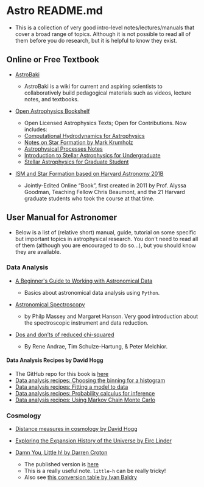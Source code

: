 # Astro README.md

* This is a collection of very good intro-level notes/lectures/manuals that cover a broad range of topics. Although it is not possible to read all of them before you do research, but it is helpful to know they exist.

## Online or Free Textbook

- [AstroBaki](https://casper.ssl.berkeley.edu/astrobaki/index.php/Main_Page)
	* AstroBaki is a wiki for current and aspiring scientists to collaboratively build pedagogical materials such as videos, lecture notes, and textbooks.
- [Open Astrophysics Bookshelf](https://open-astrophysics-bookshelf.github.io/)
	* Open Licensed Astrophysics Texts; Open for Contributions. Now includes:
	* [Computational Hydrodynamics for Astrophysics](https://github.com/Open-Astrophysics-Bookshelf/numerical_exercises)
	* [Notes on Star Formation by Mark Krumholz](https://github.com/Open-Astrophysics-Bookshelf/star_formation_notes)
	* [Astrophysical Processes Notes](https://github.com/Open-Astrophysics-Bookshelf/astrophysical_processes_notes)
	* [Introduction to Stellar Astrophysics for Undergraduate](https://github.com/Open-Astrophysics-Bookshelf/intro-stellar-physics)
	* [Stellar Astrophysics for Graduate Student](https://github.com/Open-Astrophysics-Bookshelf/stellar-physics-notes)

- [ISM and Star Formation based on Harvard Astronomy 201B](https://ay201b.wordpress.com/)
	* Jointly-Edited Online “Book”, first created in 2011 by Prof. Alyssa Goodman, Teaching Fellow Chris Beaumont, and the 21 Harvard graduate students who took the course at that time.

## User Manual for Astronomer

* Below is a list of (relative short) manual, guide, tutorial on some specific but important topics in astrophysical research. You don't need to read all of them (although you are encouraged to do so...), but you should know they are available.

### Data Analysis

- [A Beginner's Guide to Working with Astronomical Data](https://arxiv.org/abs/1905.13189)
	* Basics about astronomical data analysis using `Python`.

- [Astronomical Spectroscopy](http://adsabs.harvard.edu/abs/2013pss2.book...35M)
	* by Philp Massey and Margaret Hanson. Very good introduction about the spectroscopic instrument and data reduction.

- [Dos and don’ts of reduced chi-squared](https://arxiv.org/pdf/1012.3754.pdf)
	* By Rene Andrae, Tim Schulze-Hartung, & Peter Melchior. 

#### Data Analysis Recipes by David Hogg

- The GitHub repo for this book is [here](https://github.com/davidwhogg/DataAnalysisRecipes)
- [Data analysis recipes: Choosing the binning for a histogram](https://arxiv.org/abs/0807.4820)
- [Data analysis recipes: Fitting a model to data](https://arxiv.org/abs/1008.4686)
- [Data analysis recipes: Probability calculus for inference](https://arxiv.org/abs/1205.4446)
- [Data analysis recipes: Using Markov Chain Monte Carlo](https://arxiv.org/abs/1710.06068)

### Cosmology

- [Distance measures in cosmology by David Hogg](https://arxiv.org/abs/astro-ph/9905116)

- [Exploring the Expansion History of the Universe by Eirc Linder](https://arxiv.org/pdf/astro-ph/0208512.pdf)

- [Damn You, Little h! by Darren Croton](https://arxiv.org/abs/1308.4150)
	* The published version is [here](https://www.cambridge.org/core/journals/publications-of-the-astronomical-society-of-australia/article/damn-you-little-h-or-realworld-applications-of-the-hubble-constant-using-observed-and-simulated-data/EB4B786F4500F897A589C3ED980C17F5)
	* This is a really useful note.  `little-h` can be really tricky!
	* Also see [this conversion table by Ivan Baldry](http://www.astro.ljmu.ac.uk/~ikb/research/)

